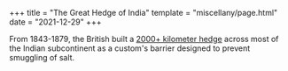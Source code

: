 +++
title = "The Great Hedge of India"
template = "miscellany/page.html"
date = "2021-12-29"
+++

From 1843-1879, the British built a [2000+ kilometer hedge](https://en.wikipedia.org/wand_Customs_Line#Great_Hedge) across most of the Indian subcontinent as a custom's barrier designed to prevent smuggling of salt.
